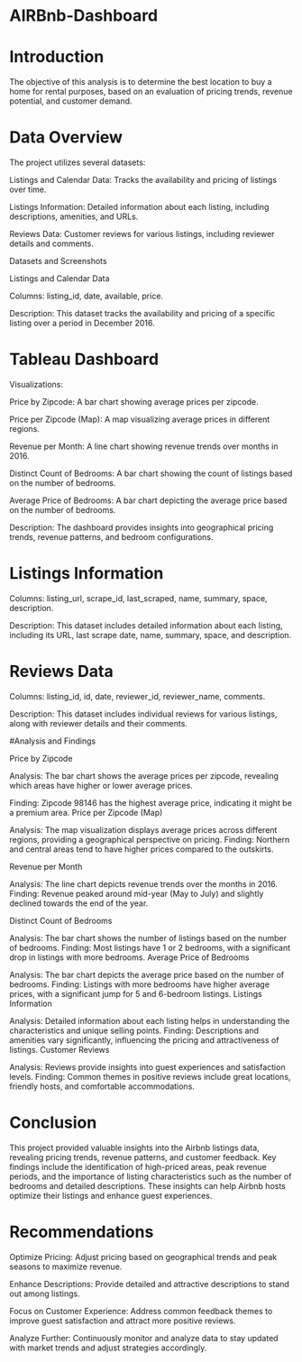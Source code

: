 # AIRBnb-Dashboard

# Introduction
The objective of this analysis is to determine the best location to buy a home for rental purposes, based on an evaluation of pricing trends, revenue potential, and customer demand.

# Data Overview
The project utilizes several datasets:

Listings and Calendar Data: Tracks the availability and pricing of listings over time.

Listings Information: Detailed information about each listing, including descriptions, amenities, and URLs.

Reviews Data: Customer reviews for various listings, including reviewer details and comments.

Datasets and Screenshots

Listings and Calendar Data

Columns: listing_id, date, available, price.

Description: This dataset tracks the availability and pricing of a specific listing over a period in December 2016.

# Tableau Dashboard


Visualizations:

Price by Zipcode: A bar chart showing average prices per zipcode.

Price per Zipcode (Map): A map visualizing average prices in different regions.

Revenue per Month: A line chart showing revenue trends over months in 2016.

Distinct Count of Bedrooms: A bar chart showing the count of listings based on the number of bedrooms.

Average Price of Bedrooms: A bar chart depicting the average price based on the number of bedrooms.

Description: The dashboard provides insights into geographical pricing trends, revenue patterns, and bedroom configurations.

# Listings Information

Columns: listing_url, scrape_id, last_scraped, name, summary, space, description.

Description: This dataset includes detailed information about each listing, including its URL, last scrape date, name, summary, space, and description.

# Reviews Data

Columns: listing_id, id, date, reviewer_id, reviewer_name, comments.

Description: This dataset includes individual reviews for various listings, along with reviewer details and their comments.

#Analysis and Findings

Price by Zipcode

Analysis: The bar chart shows the average prices per zipcode, revealing which areas have higher or lower average prices.

Finding: Zipcode 98146 has the highest average price, indicating it might be a premium area.
Price per Zipcode (Map)

Analysis: The map visualization displays average prices across different regions, providing a geographical perspective on pricing.
Finding: Northern and central areas tend to have higher prices compared to the outskirts.

Revenue per Month

Analysis: The line chart depicts revenue trends over the months in 2016.
Finding: Revenue peaked around mid-year (May to July) and slightly declined towards the end of the year.

Distinct Count of Bedrooms

Analysis: The bar chart shows the number of listings based on the number of bedrooms.
Finding: Most listings have 1 or 2 bedrooms, with a significant drop in listings with more bedrooms.
Average Price of Bedrooms

Analysis: The bar chart depicts the average price based on the number of bedrooms.
Finding: Listings with more bedrooms have higher average prices, with a significant jump for 5 and 6-bedroom listings.
Listings Information

Analysis: Detailed information about each listing helps in understanding the characteristics and unique selling points.
Finding: Descriptions and amenities vary significantly, influencing the pricing and attractiveness of listings.
Customer Reviews

Analysis: Reviews provide insights into guest experiences and satisfaction levels.
Finding: Common themes in positive reviews include great locations, friendly hosts, and comfortable accommodations.

# Conclusion
This project provided valuable insights into the Airbnb listings data, revealing pricing trends, revenue patterns, and customer feedback. Key findings include the identification of high-priced areas, peak revenue periods, and the importance of listing characteristics such as the number of bedrooms and detailed descriptions. These insights can help Airbnb hosts optimize their listings and enhance guest experiences.

# Recommendations

Optimize Pricing: Adjust pricing based on geographical trends and peak seasons to maximize revenue.

Enhance Descriptions: Provide detailed and attractive descriptions to stand out among listings.

Focus on Customer Experience: Address common feedback themes to improve guest satisfaction and attract more positive reviews.

Analyze Further: Continuously monitor and analyze data to stay updated with market trends and adjust strategies accordingly.
